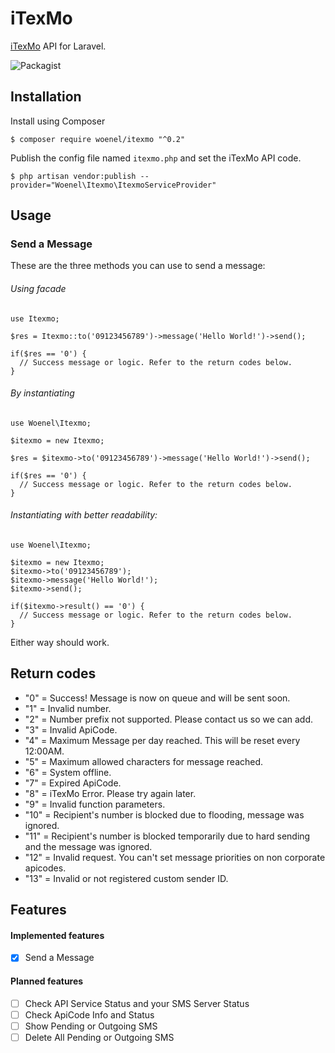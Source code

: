 # iTexMo
[iTexMo](https://itexmo.com) API for Laravel.

![Packagist](https://img.shields.io/packagist/l/doctrine/orm.svg)

## Installation

Install using Composer
```
$ composer require woenel/itexmo "^0.2"
```

Publish the config file named `itexmo.php` and set the iTexMo API code.
```
$ php artisan vendor:publish --provider="Woenel\Itexmo\ItexmoServiceProvider"
```

## Usage

### Send a Message

These are the three methods you can use to send a message:

###### Using facade
```
use Itexmo;

$res = Itexmo::to('09123456789')->message('Hello World!')->send();

if($res == '0') {
  // Success message or logic. Refer to the return codes below.
}
```

###### By instantiating
```
use Woenel\Itexmo;

$itexmo = new Itexmo;

$res = $itexmo->to('09123456789')->message('Hello World!')->send();

if($res == '0') {
  // Success message or logic. Refer to the return codes below.
}
```

###### Instantiating with better readability:
```
use Woenel\Itexmo;

$itexmo = new Itexmo;
$itexmo->to('09123456789');
$itexmo->message('Hello World!');
$itexmo->send();

if($itexmo->result() == '0') {
  // Success message or logic. Refer to the return codes below.
}
```
Either way should work.

## Return codes

* "0" = Success! Message is now on queue and will be sent soon.
* "1" = Invalid number.
* "2" = Number prefix not supported. Please contact us so we can add.
* "3" = Invalid ApiCode.
* "4" = Maximum Message per day reached. This will be reset every 12:00AM.
* "5" = Maximum allowed characters for message reached.
* "6" = System offline.
* "7" = Expired ApiCode.
* "8" = iTexMo Error. Please try again later.
* "9" = Invalid function parameters.
* "10" = Recipient's number is blocked due to flooding, message was ignored.
* "11" = Recipient's number is blocked temporarily due to hard sending and the message was ignored.
* "12" = Invalid request. You can't set message priorities on non corporate apicodes.
* "13" = Invalid or not registered custom sender ID.

## Features
#### Implemented features
- [x] Send a Message
#### Planned features
- [ ] Check API Service Status and your SMS Server Status
- [ ] Check ApiCode Info and Status
- [ ] Show Pending or Outgoing SMS
- [ ] Delete All Pending or Outgoing SMS
